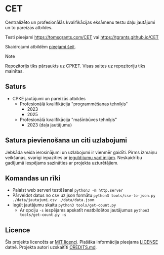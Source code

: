 # CET

Centralizēto un profesionālās kvalifikācijas eksāmenu testu daļu jautājumi un to pareizās atbildes.

Testi pieejami https://tomsgrants.com/CET vai https://tgrants.github.io/CET

Skaidrojumi atbildēm [pieejami šeit](https://github.com/tgrants/CET/wiki).

> [!NOTE]
>
> Repozitorijs tiks pārsaukts uz CPKET.
> Visas saites uz repozitoriju tiks mainītas.

## Saturs

* CPKE jautājumi un pareizās atbildes
	* Profesionālā kvalifikācija "programmēšanas tehniķis"
		* 2023
		* 2025
	* Profesionālā kvalifikācija "mašīnbūves tehniķis"
		* 2023 (daļa jautājumu)

## Satura pievienošana un citi uzlabojumi

Jebkāda veida ierosinājumi un uzlabojumi ir vienmēr gaidīti.
Pirms izmaiņu veikšanas, svarīgi iepazīties ar [ieguldījumu vadlīnijām](CONTRIBUTING.md).
Neskaidrību gadījumā iespējams sazināties ar projekta uzturētājiem.

## Komandas un rīki

* Palaist web serveri testēšanai `python3 -m http.server`
* Pārveidot datus no csv uz json formātu `python3 tools/csv-to-json.py ./data/jautajumi.csv ./data/data.json`
* Iegūt jautājumu skaitu `python3 tools/get-count.py`
	* Ar opciju `-s` iespējams apskatīt neatbildētos jautājumus `python3 tools/get-count.py -s`

## Licence

Šis projekts licencēts ar [MIT licenci](https://lv.wikipedia.org/wiki/MIT_licence).
Plašāka informācija pieejama [LICENSE](LICENSE) datnē.
Projekta autori uzskaitīti [CREDITS.md](CREDITS.md).
